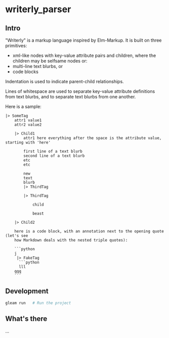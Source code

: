# writerly_parser

## Intro

"Writerly" is a markup language inspired by Elm-Markup. It is built
on three primitives:

- xml-like nodes with key-value attribute pairs and children, where the children may be selfsame nodes or:
- multi-line text blurbs, or
- code blocks

Indentation is used to indicate parent-child relationships.

Lines of whitespace are used to separate key-value attribute definitions from text blurbs, and to separate
text blurbs from one another.

Here is a sample:

```
|> SomeTag
    attr1 value1
    attr2 value2

    |> Child1
        attr1 here everything after the space is the attribute value, starting with 'here'

        first line of a text blurb
        second line of a text blurb
        etc
        etc

        new
        text
        blurb
        |> ThirdTag

        |> ThirdTag

            child

            beast
  
    |> Child2

    here is a code block, with an annotation next to the opening quote (let's see
    how Markdown deals with the nested triple quotes):

    ```python
    j
     |> FakeTag
      ```python
      lll
    qqq
    ```
```

## Development

```sh
gleam run   # Run the project
```

## What's there

...